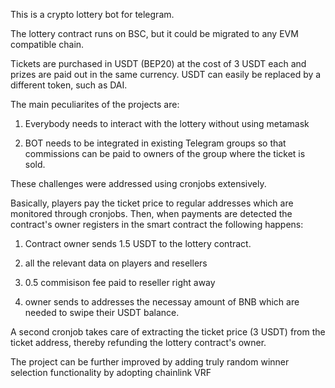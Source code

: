 This is a crypto lottery bot for telegram.

The lottery contract runs on BSC, but it could be migrated to any EVM compatible chain.

Tickets are purchased in USDT (BEP20) at the cost of 3 USDT each and prizes are paid out in the same currency. USDT can easily be replaced by a different token, such as DAI.

The main peculiarites of the projects are:

1) Everybody needs to interact with the lottery without using metamask

2) BOT needs to be integrated in existing Telegram groups so that commissions can be paid to owners of the group where the ticket is sold.

These challenges were addressed using cronjobs extensively. 

Basically, players pay the ticket price to regular addresses which are monitored through cronjobs. Then, when payments are detected the contract's owner registers in the smart contract the following happens:

1) Contract owner sends 1.5 USDT to the lottery contract.

2) all the relevant data on players and resellers 

3) 0.5 commisison fee paid to reseller right away

4) owner sends to addresses the necessay amount of BNB which are needed to swipe their USDT balance. 

A second cronjob takes care of extracting the ticket price (3 USDT) from the ticket address, thereby refunding the lottery contract's owner.

The project can be further improved by adding truly random winner selection functionality by adopting chainlink VRF

